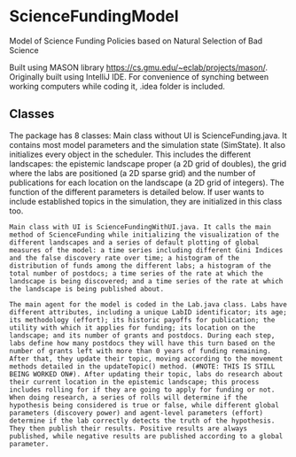 # ScienceFundingModel
Model of Science Funding Policies based on Natural Selection of Bad Science

Built using MASON library https://cs.gmu.edu/~eclab/projects/mason/. Originally built using IntelliJ IDE. For convenience of synching between working computers while coding it, .idea folder is included.

## Classes ##

The package has 8 classes: 
  Main class without UI is ScienceFunding.java. It contains most model parameters and the simulation state (SimState). It also initializes every object in the scheduler. This includes the different landscapes: the epistemic landscape proper (a 2D grid of doubles), the grid where the labs are positioned (a 2D sparse grid) and the number of publications for each location on the landscape (a 2D grid of integers). The function of the different parameters is detailed below. If user wants to include established topics in the simulation, they are initialized in this class too. 
	
	Main class with UI is ScienceFundingWithUI.java. It calls the main method of ScienceFunding while initializing the visualization of the different landscapes and a series of default plotting of global measures of the model: a time series including different Gini Indices and the false discovery rate over time; a histogram of the distribution of funds among the different labs; a histogram of the total number of postdocs; a time series of the rate at which the landscape is being discovered; and a time series of the rate at which the landscape is being published about.
	
	The main agent for the model is coded in the Lab.java class. Labs have different attributes, including a unique LabID identificator; its age; its methodology (effort); its historic payoffs for publication; the utility with which it applies for funding; its location on the landscape; and its number of grants and postdocs. During each step, labs define how many postdocs they will have this turn based on the number of grants left with more than 0 years of funding remaining. After that, they update their topic, moving according to the movement methods detailed in the updateTopic() method. (#NOTE: THIS IS STILL BEING WORKED ON#). After updating their topic, labs do research about their current location in the epistemic landscape; this process includes rolling for if they are going to apply for funding or not. When doing research, a series of rolls will determine if the hypothesis being considered is true or false, while different global parameters (discovery power) and agent-level parameters (effort) determine if the lab correctly detects the truth of the hypothesis. They then publish their results. Positive results are always published, while negative results are published according to a global parameter.
	

